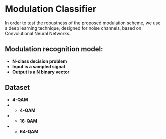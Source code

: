 # Modulation Classifier

In order to test the robustness of the proposed modulation scheme, we use a deep learning technique, designed for noise channels, based on Convolutional Neural Networks.

## Modulation recognition model:

* **N-class decision problem**
* **Input is a sampled signal**
* **Output is a N binary vector**

## Dataset
* **4-QAM**
* * **4-QAM**
* * **16-QAM**
* * **64-QAM**
